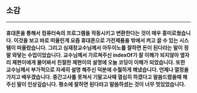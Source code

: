 ## 소감
* * *
#### 휴대폰을 통해서 컴퓨터속의 프로그램을 작동시키고 변환한다는 것이 매우 흥미로웠습니다. 이것을 보고 바로 떠올린게 요즘 휴대폰으로 가전제품을 밖에서 켜고 끌 수 있는 시스템이 떠올랐습니다. 그리고 심재창교수님께서 아두이노를 잘하면 돈이 된다라는 말이 정말 와닿는 수업이었습니다. 교수님께서 가르쳐주신 indexOf가 잘 이해가 되지않아 옆자리 제현이에게 물어봐서 친절한 제현이의 설명에 오늘 코딩이 이해가 되었습니다. 또한 교수님께서 부가적으로 자세히 설명 해주신 덕분에 수월하게 해냈습니다. 언제나 열정을 가지고 배우겠습니다. 중간고사를 못쳐서 기말고사때 열심히 하겠다고 말씀드렸을때 해주신 말이 인상깊습니다. 평소에 잘하면 된다라고 말씀하셨는 것이 너무 멋있었습니다.
